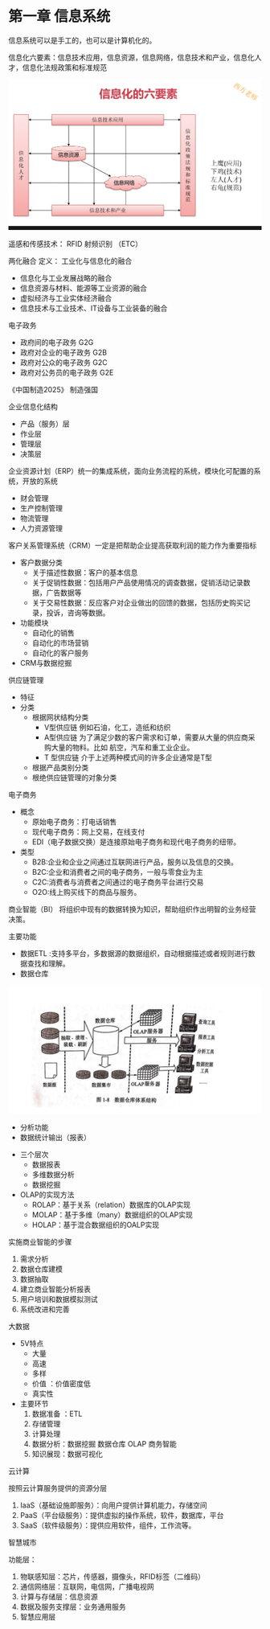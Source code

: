 # 第一章 信息系统

信息系统可以是手工的，也可以是计算机化的。

信息化六要素：信息技术应用，信息资源，信息网络，信息技术和产业，信息化人才，信息化法规政策和标准规范

![](<image/截屏2023-10-08 16.55.19_-XE4PEma2b.png>)

遥感和传感技术： RFID 射频识别 （ETC）

两化融合 定义： 工业化与信息化的融合

-   信息化与工业发展战略的融合
-   信息资源与材料、能源等工业资源的融合
-   虚拟经济与工业实体经济融合
-   信息技术与工业技术、IT设备与工业装备的融合&#x20;

电子政务

-   政府间的电子政务 G2G
-   政府对企业的电子政务 G2B
-   政府对公众的电子政务 G2C
-   政府对公务员的电子政务 G2E

《中国制造2025》 制造强国

企业信息化结构

-   产品（服务）层
-   作业层
-   管理层
-   决策层

企业资源计划（ERP）统一的集成系统，面向业务流程的系统，模块化可配置的系统，开放的系统

-   财会管理
-   生产控制管理
-   物流管理&#x20;
-   人力资源管理

客户关系管理系统（CRM）一定是把帮助企业提高获取利润的能力作为重要指标

-   客户数据分类
    -   关于描述性数据：客户的基本信息
    -   关于促销性数据：包括用户产品使用情况的调查数据，促销活动记录数据，广告数据等
    -   关于交易性数据：反应客户对企业做出的回馈的数据，包括历史购买记录，投诉，咨询等数据。
-   功能模块
    -   自动化的销售
    -   自动化的市场营销
    -   自动化的客户服务
-   CRM与数据挖掘

供应链管理

-   特征
-   分类
    -   根据网状结构分类
        -   V型供应链 例如石油，化工，造纸和纺织
        -   A型供应链 为了满足少数的客户需求和订单，需要从大量的供应商采购大量的物料。比如 航空，汽车和重工业企业。
        -   T 型供应链 介于上述两种模式间的许多企业通常是T型
    -   根据产品类别分类
    -   根绝供应链管理的对象分类

电子商务

-   概念
    -   原始电子商务：打电话销售
    -   现代电子商务：网上交易，在线支付
    -   EDI（电子数据交换）是连接原始电子商务和现代电子商务的纽带。
-   类型
    -   B2B:企业和企业之间通过互联网进行产品，服务以及信息的交换。
    -   B2C:企业和消费者之间的电子商务，一般与零食业为主
    -   C2C:消费者与消费者之间通过的电子商务平台进行交易
    -   O2O:线上购买线下的商品与服务。

商业智能（BI） 将组织中现有的数据转换为知识，帮助组织作出明智的业务经营决策。

主要功能

-   数据ETL :支持多平台，多数据源的数据组织，自动根据描述或者规则进行数据查找和理解。
-   数据仓库&#x20;

![](<image/截屏2023-10-08 17.39.30_O7tIlbE_no.png>)

-   分析功能
-   数据统计输出（报表）

<!---->

-   三个层次
    -   数据报表
    -   多维数据分析
    -   数据挖掘
-   OLAP的实现方法
    -   ROLAP：基于关系（relation）数据库的OLAP实现
    -   MOLAP：基于多维（many）数据组织的OLAP实现
    -   HOLAP：基于混合数据组织的OALP实现

实施商业智能的步骤

1.  需求分析
2.  数据仓库建模
3.  数据抽取
4.  建立商业智能分析报表
5.  用户培训和数据模拟测试
6.  系统改进和完善

大数据

-   5V特点
    -   大量
    -   高速
    -   多样
    -   价值 ：价值密度低
    -   真实性
-   主要环节
    1.  数据准备 ：ETL
    2.  存储管理&#x20;
    3.  计算处理&#x20;
    4.  数据分析：数据挖掘 数据仓库 OLAP 商务智能
    5.  知识展现：数据可视化

云计算

按照云计算服务提供的资源分层

1.  IaaS（基础设施即服务）：向用户提供计算机能力，存储空间
2.  PaaS（平台级服务）：提供虚拟的操作系统，软件，数据库，平台
3.  SaaS（软件级服务）：提供应用软件，组件，工作流等。

智慧城市

功能层：

1.  物联感知层：芯片，传感器，摄像头，RFID标签（二维码）
2.  通信网络层：互联网，电信网，广播电视网
3.  计算与存储层：信息资源
4.  数据及服务支撑层：业务通用服务
5.  智慧应用层
